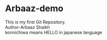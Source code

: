 # Arbaaz-demo
This is my first Git Repository.
<br>
Author-Arbaaz Shaikh <br>
konnichiwa means HELLO in japanese language

